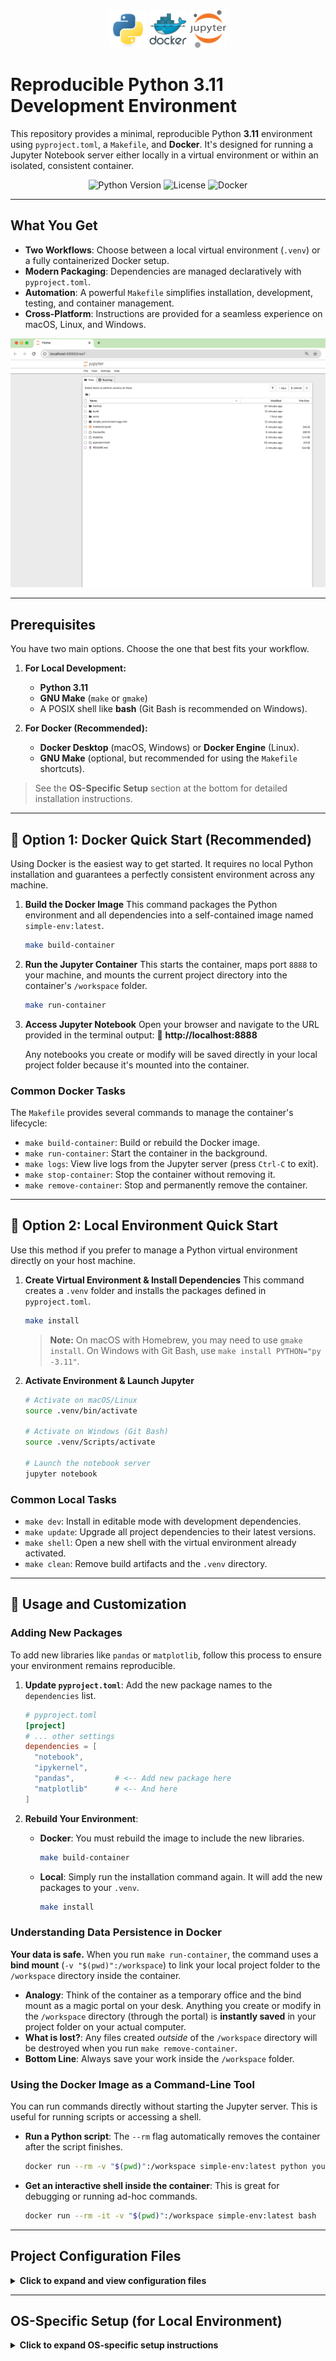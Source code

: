 <div align="center">
  <a href="https://www.python.org" target="_blank"><img src="https://raw.githubusercontent.com/devicons/devicon/master/icons/python/python-original.svg" alt="Python" width="60" height="60"/></a>
  <a href="https://www.docker.com/" target="_blank"><img src="https://raw.githubusercontent.com/devicons/devicon/master/icons/docker/docker-original-wordmark.svg" alt="Docker" width="60" height="60"/></a>
  <a href="https://jupyter.org/" target="_blank"><img src="https://raw.githubusercontent.com/devicons/devicon/master/icons/jupyter/jupyter-original-wordmark.svg" alt="Jupyter" width="60" height="60"/></a>
</div>

# Reproducible Python 3.11 Development Environment

This repository provides a minimal, reproducible Python **3.11** environment using `pyproject.toml`, a `Makefile`, and **Docker**. It's designed for running a Jupyter Notebook server either locally in a virtual environment or within an isolated, consistent container.



<p align="center">
  <img alt="Python Version" src="https://img.shields.io/badge/python-3.11-blue.svg">
  <img alt="License" src="https://img.shields.io/badge/license-Apache--2.0-blue.svg">
  <img alt="Docker" src="https://img.shields.io/badge/docker-ready-blue.svg?logo=docker">
</p>

---

## What You Get

-   **Two Workflows**: Choose between a local virtual environment (`.venv`) or a fully containerized Docker setup.
-   **Modern Packaging**: Dependencies are managed declaratively with `pyproject.toml`.
-   **Automation**: A powerful `Makefile` simplifies installation, development, testing, and container management.
-   **Cross-Platform**: Instructions are provided for a seamless experience on macOS, Linux, and Windows.


![](assets/2025-10-13-18-55-21.png)

---

## Prerequisites

You have two main options. Choose the one that best fits your workflow.

1.  **For Local Development:**
    * **Python 3.11**
    * **GNU Make** (`make` or `gmake`)
    * A POSIX shell like **bash** (Git Bash is recommended on Windows).

2.  **For Docker (Recommended):**
    * **Docker Desktop** (macOS, Windows) or **Docker Engine** (Linux).
    * **GNU Make** (optional, but recommended for using the `Makefile` shortcuts).

> See the **OS-Specific Setup** section at the bottom for detailed installation instructions.

---

## 🐳 Option 1: Docker Quick Start (Recommended)

Using Docker is the easiest way to get started. It requires no local Python installation and guarantees a perfectly consistent environment across any machine.

1.  **Build the Docker Image**
    This command packages the Python environment and all dependencies into a self-contained image named `simple-env:latest`.
    ```bash
    make build-container
    ```

2.  **Run the Jupyter Container**
    This starts the container, maps port `8888` to your machine, and mounts the current project directory into the container's `/workspace` folder.
    ```bash
    make run-container
    ```

3.  **Access Jupyter Notebook**
    Open your browser and navigate to the URL provided in the terminal output:
    🔗 **http://localhost:8888**

    Any notebooks you create or modify will be saved directly in your local project folder because it's mounted into the container.

### Common Docker Tasks

The `Makefile` provides several commands to manage the container's lifecycle:

-   `make build-container`: Build or rebuild the Docker image.
-   `make run-container`: Start the container in the background.
-   `make logs`: View live logs from the Jupyter server (press `Ctrl-C` to exit).
-   `make stop-container`: Stop the container without removing it.
-   `make remove-container`: Stop and permanently remove the container.

---

## 🐍 Option 2: Local Environment Quick Start

Use this method if you prefer to manage a Python virtual environment directly on your host machine.

1.  **Create Virtual Environment & Install Dependencies**
    This command creates a `.venv` folder and installs the packages defined in `pyproject.toml`.
    ```bash
    make install
    ```
    > **Note:** On macOS with Homebrew, you may need to use `gmake install`. On Windows with Git Bash, use `make install PYTHON="py -3.11"`.

2.  **Activate Environment & Launch Jupyter**
    ```bash
    # Activate on macOS/Linux
    source .venv/bin/activate

    # Activate on Windows (Git Bash)
    source .venv/Scripts/activate

    # Launch the notebook server
    jupyter notebook
    ```

### Common Local Tasks

-   `make dev`: Install in editable mode with development dependencies.
-   `make update`: Upgrade all project dependencies to their latest versions.
-   `make shell`: Open a new shell with the virtual environment already activated.
-   `make clean`: Remove build artifacts and the `.venv` directory.

---

## 🚀 Usage and Customization

### Adding New Packages

To add new libraries like `pandas` or `matplotlib`, follow this process to ensure your environment remains reproducible.

1.  **Update `pyproject.toml`**: Add the new package names to the `dependencies` list.
    ```toml
    # pyproject.toml
    [project]
    # ... other settings
    dependencies = [
      "notebook",
      "ipykernel",
      "pandas",         # <-- Add new package here
      "matplotlib"      # <-- And here
    ]
    ```

2.  **Rebuild Your Environment**:
    * **Docker**: You must rebuild the image to include the new libraries.
        ```bash
        make build-container
        ```
    * **Local**: Simply run the installation command again. It will add the new packages to your `.venv`.
        ```bash
        make install
        ```

### Understanding Data Persistence in Docker

**Your data is safe.** When you run `make run-container`, the command uses a **bind mount** (`-v "$(pwd)":/workspace`) to link your local project folder to the `/workspace` directory inside the container.

* **Analogy**: Think of the container as a temporary office and the bind mount as a magic portal on your desk. Anything you create or modify in the `/workspace` directory (through the portal) is **instantly saved** in your project folder on your actual computer.
* **What is lost?**: Any files created *outside* of the `/workspace` directory will be destroyed when you run `make remove-container`.
* **Bottom Line**: Always save your work inside the `/workspace` folder.

### Using the Docker Image as a Command-Line Tool

You can run commands directly without starting the Jupyter server. This is useful for running scripts or accessing a shell.

* **Run a Python script**:
    The `--rm` flag automatically removes the container after the script finishes.
    ```bash
    docker run --rm -v "$(pwd)":/workspace simple-env:latest python your_script.py
    ```

* **Get an interactive shell inside the container**:
    This is great for debugging or running ad-hoc commands.
    ```bash
    docker run --rm -it -v "$(pwd)":/workspace simple-env:latest bash
    ```

---

## Project Configuration Files

<details>
<summary><strong>Click to expand and view configuration files</strong></summary>

### `pyproject.toml`
This file defines the project metadata and its core dependencies.
```toml
[build-system]
requires = ["setuptools>=64", "wheel"]
build-backend = "setuptools.build_meta"

[project]
name = "simple-environment"
version = "0.1.0"
description = "Minimal environment for Jupyter Notebook (Python 3.11)."
requires-python = ">=3.11,<3.12"
dependencies = [
  "notebook",
  "ipykernel"
]
```

### `Dockerfile`
This file defines the steps to build the containerized environment.
```dockerfile
# syntax=docker/dockerfile:1
FROM python:3.11-slim

# Prevent Python from writing .pyc files and buffer stdout
ENV PYTHONDONTWRITEBYTECODE=1 \
    PYTHONUNBUFFERED=1 \
    PIP_NO_CACHE_DIR=1

# Install system dependencies required for building some Python packages
RUN apt-get update && apt-get install -y --no-install-recommends build-essential && \
    rm -rf /var/lib/apt/lists/*

# Set the working directory for the application code
WORKDIR /opt/app

# Copy project files and install dependencies
COPY . .
RUN python -m pip install --upgrade pip && \
    pip install .

# Set the final working directory for user data and expose the port
WORKDIR /workspace
EXPOSE 8888

# Command to run Jupyter Notebook
CMD ["jupyter", "notebook", "--ip=0.0.0.0", "--no-browser", "--allow-root", "--NotebookApp.token="]
```
</details>

---

## OS-Specific Setup (for Local Environment)

<details>
<summary><strong>Click to expand OS-specific setup instructions</strong></summary>

### macOS

1.  **Install Homebrew, GNU Make, and Python 3.11**
    ```bash
    /bin/bash -c "$(curl -fsSL [https://raw.githubusercontent.com/Homebrew/install/HEAD/install.sh](https://raw.githubusercontent.com/Homebrew/install/HEAD/install.sh))"
    brew install make python@3.11
    ```
    Homebrew installs GNU Make as `gmake`. You must either call `gmake` explicitly or create an alias for `make`:
    ```bash
    echo 'alias make="gmake"' >> ~/.zshrc && source ~/.zshrc
    ```
2.  **Verify Installation**
    ```bash
    gmake --version
    python3.11 --version
    ```

### Linux (Debian/Ubuntu)
```bash
sudo apt update
sudo apt install -y make python3.11 python3.11-venv
make --version
python3.11 --version
```

### Windows
**Which terminal should I open?**

* **PowerShell (regular / non-Admin):** Start → type “PowerShell” → open **Windows PowerShell** (do **not** click “Run as administrator”).
* **PowerShell (Administrator):** Start → “PowerShell” → **Run as administrator**.
* **Command Prompt (cmd):** Start → type “cmd” → open **Command Prompt** (non-Admin).
* **Git Bash:** Install Git first, then open **Git Bash** from Start menu (or right-click a folder → **Open Git Bash here**).

---

1. **Install Git for Windows** (provides Git Bash): [https://git-scm.com/download/win](https://git-scm.com/download/win)
   *Or install with Winget from a **regular PowerShell or Command Prompt** (non-Admin):*

   ```powershell
   winget install -e --id Git.Git
   ```

2. **Install Python 3.11**: [https://www.python.org/downloads/windows/](https://www.python.org/downloads/windows/) (ensure you select **“Add Python to PATH”**).
   *Or install with Winget from a **regular PowerShell or Command Prompt** (non-Admin):*

   ```powershell
   winget install -e --id Python.Python.3.11
   ```

3. **Install GNU Make** *(pick ONE method; don’t mix package managers)*

   * **Winget** — run in a **regular PowerShell or Command Prompt** (non-Admin):

     ```powershell
     winget install -e --id GnuWin32.Make
     ```
   * **Scoop** — run **only in a regular PowerShell** (non-Admin), *not* as Administrator:

     ```powershell
     Set-ExecutionPolicy -Scope CurrentUser -ExecutionPolicy RemoteSigned -Force
     irm get.scoop.sh | iex
     scoop install make
     ```

     *Optional (also via Scoop in the same **regular PowerShell**):*

     ```powershell
     scoop install git
     scoop bucket add versions
     scoop install python311
     ```
   * **Chocolatey** — run in **PowerShell (Administrator)**:

     ```powershell
     Set-ExecutionPolicy Bypass -Scope Process -Force
     [System.Net.ServicePointManager]::SecurityProtocol = [System.Net.SecurityProtocolType]::Tls12
     iwr https://community.chocolatey.org/install.ps1 -UseBasicParsing | iex

     choco install -y make
     ```

     *Optional (also in **PowerShell (Administrator)**):*

     ```powershell
     choco install -y git
     choco install -y python --version=3.11.9
     ```

   **After installing**, close and reopen your terminal so PATH refreshes. Verify from a **regular PowerShell or Command Prompt**:

   ```powershell
   git --version
   py -3.11 -V
   make --version
   ```

4. **Run all `make` commands inside Git Bash.**
   Open **Git Bash**, `cd` to your project folder, then:

   ```bash
   make install PYTHON="py -3.11"
   ```

   *(If `py` isn’t found in Git Bash, try `PYTHON="python"` or `PYTHON="/c/Windows/py.exe -3.11"`.)*


---

## Troubleshooting

-   **`make: command not found`**: Install GNU Make using the OS-specific instructions. On macOS, remember to use `gmake` or create an alias.
-   **Jupyter can’t see the kernel (local setup)**: Ensure you've activated the virtual environment (`source .venv/bin/activate`) before running `jupyter notebook`.
-   **Permission Denied (Docker on Linux)**: You may need to run Docker commands with `sudo` or [add your user to the `docker` group](https://docs.docker.com/engine/install/linux-postinstall/).

---

## Resetting the Environment

-   **Local Environment**:
    ```bash
    make clean
    ```
-   **Docker Environment**:
    ```bash
    make remove-container
    ```